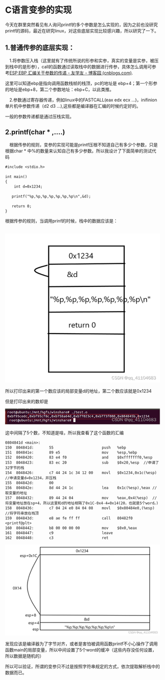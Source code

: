 # C语言变参的实现
今天在群里突然看见有人询问printf的多个参数是怎么实现的，因为之前也没研究printf的源码，最近在研究linux，对这些底层实现比较感兴趣，所以研究了一下。

## 1.普通传参的底层实现：

&ensp;&ensp;1.将参数压入栈（这里就有了传统所说的形参和实参，真实的变量是实参，被压到栈中的是形参），call的函数通过读取栈中的数据进行传参，具体怎么调用可参考[ESP,EBP 汇编关于参数的传递 - 友学友 - 博客园 (cnblogs.com)](https://www.cnblogs.com/huangyong9527/archive/2012/08/14/2637987.html).

这里可以知道ebp是指向调用函数栈帧的栈顶，pc的地址是 ebp+4；第一个形参的地址是ebp+8，第二个参数地址：ebp+C，以此类推。

&ensp;&ensp;2.参数通过寄存器传递，例如linux中的FASTCALL(eax edx ecx ...)，inifinion单片机中参数传递（d2 d3 ...),这些都是编译器在汇编的时候约定好的。

一般的参数传递都是通过压栈实现。

## 2.printf(char * ,....)

&ensp;&ensp;根据传参的规则，变参的实现可能是printf压根不知道自己有多少个参数，只是根据char * 中%的数量来认知自己有多少参数。所以我设计了下面简单的测试代码
```
#include <stdio.h>
 
int main()
{
    int d=0x1234;
 
   printf("%p,%p,%p,%p,%p,%p,%p\n",&d);
   
   return 0;
}
```
根据传参的规则，当调用prinf的时候，栈中的数据应该是：

&emsp;&emsp;&emsp;![](./stack1.png)

所以打印出来的第一个数应该的局部变量d的地址，第二个数应该就是0x1234

但是打印出来的数却是

![](./test_code_result.png)

这中间隔了5个数，不知道是啥，所以我查看了这个函数的汇编
```
0804841d <main>:
150  804841d:       55                      push   %ebp
151  804841e:       89 e5                   mov    %esp,%ebp
152  8048420:       83 e4 f0                and    $0xfffffff0,%esp
153  8048423:       83 ec 20                sub    $0x20,%esp  //申请了32字节的栈
154  8048426:       c7 44 24 1c 34 12 00    movl   $0x1234,0x1c(%esp) //申请变量d=0x1234，并压栈
155  804842d:       00
156  804842e:       8d 44 24 1c             lea    0x1c(%esp),%eax //取变量的地址
157  8048432:       89 44 24 04             mov    %eax,0x4(%esp)  //将变量地址放在sp+4，所以这里和d的地址相隔了0x1C-0x4-4=0x14(20，也就是5个word。)
158  8048436:       c7 04 24 e0 84 04 08    movl   $0x80484e0,(%esp) //将字符串放在栈顶
159  804843d:       e8 ae fe ff ff          call   80482f0 <printf@plt>
160  8048442:       b8 00 00 00 00          mov    $0x0,%eax
161  8048447:       c9                      leave
162  8048448:       c3                      ret
```

![](./Stack2.png)

发现应该是编译器为了字节对齐，或者是害怕被调用函数printf不小心操作了调用函数main的局部变量，所以中间设置了5个word的缓冲（这些内存没任何设置，所以数据是随机的）

所以可以验证，所谓的变参只不过是按照字符串规定的方式，依次提取解析栈中的数据而已。
